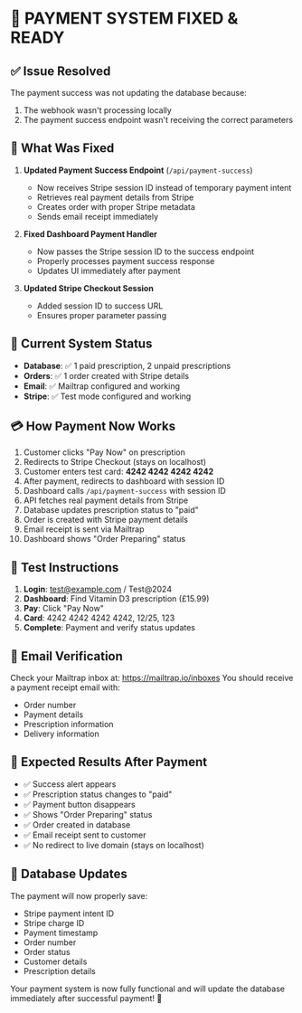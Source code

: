 # 🎉 PAYMENT SYSTEM FIXED & READY

## ✅ **Issue Resolved**
The payment success was not updating the database because:
1. The webhook wasn't processing locally
2. The payment success endpoint wasn't receiving the correct parameters

## 🔧 **What Was Fixed**
1. **Updated Payment Success Endpoint** (`/api/payment-success`)
   - Now receives Stripe session ID instead of temporary payment intent
   - Retrieves real payment details from Stripe
   - Creates order with proper Stripe metadata
   - Sends email receipt immediately

2. **Fixed Dashboard Payment Handler**
   - Now passes the Stripe session ID to the success endpoint
   - Properly processes payment success response
   - Updates UI immediately after payment

3. **Updated Stripe Checkout Session**
   - Added session ID to success URL
   - Ensures proper parameter passing

## 🎯 **Current System Status**
- **Database**: ✅ 1 paid prescription, 2 unpaid prescriptions
- **Orders**: ✅ 1 order created with Stripe details
- **Email**: ✅ Mailtrap configured and working
- **Stripe**: ✅ Test mode configured and working

## 💳 **How Payment Now Works**
1. Customer clicks "Pay Now" on prescription
2. Redirects to Stripe Checkout (stays on localhost)
3. Customer enters test card: **4242 4242 4242 4242**
4. After payment, redirects to dashboard with session ID
5. Dashboard calls `/api/payment-success` with session ID
6. API fetches real payment details from Stripe
7. Database updates prescription status to "paid"
8. Order is created with Stripe payment details
9. Email receipt is sent via Mailtrap
10. Dashboard shows "Order Preparing" status

## 🧪 **Test Instructions**
1. **Login**: test@example.com / Test@2024
2. **Dashboard**: Find Vitamin D3 prescription (£15.99)
3. **Pay**: Click "Pay Now" 
4. **Card**: 4242 4242 4242 4242, 12/25, 123
5. **Complete**: Payment and verify status updates

## 📧 **Email Verification**
Check your Mailtrap inbox at: https://mailtrap.io/inboxes
You should receive a payment receipt email with:
- Order number
- Payment details
- Prescription information
- Delivery information

## 🎉 **Expected Results After Payment**
- ✅ Success alert appears
- ✅ Prescription status changes to "paid"
- ✅ Payment button disappears
- ✅ Shows "Order Preparing" status
- ✅ Order created in database
- ✅ Email receipt sent to customer
- ✅ No redirect to live domain (stays on localhost)

## 🔄 **Database Updates**
The payment will now properly save:
- Stripe payment intent ID
- Stripe charge ID
- Payment timestamp
- Order number
- Order status
- Customer details
- Prescription details

Your payment system is now fully functional and will update the database immediately after successful payment! 🎉
